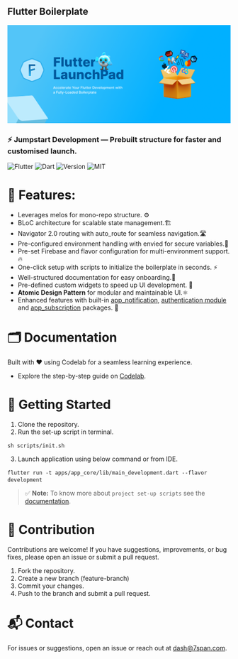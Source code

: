 ## Flutter Boilerplate

![Flutter boilerplate banner](banner.webp)

### ⚡ Jumpstart Development — Prebuilt structure for faster and customised launch.

![Flutter](https://img.shields.io/badge/Flutter-v3.13.0-blue?logo=flutter)
![Dart](https://img.shields.io/badge/Dart-3.2.0-blue?logo=dart)
![Version](https://img.shields.io/badge/Version-1.0.0-blue)
![MIT](https://img.shields.io/badge/license-MIT-purple.svg)

# 📝 Features:

- Leverages melos for mono-repo structure. ⚙️
- BLoC architecture for scalable state management.🏗️
- Navigator 2.0 routing with auto_route for seamless navigation.🛣️
- Pre-configured environment handling with envied for secure variables.🔐
- Pre-set Firebase and flavor configuration for multi-environment support.🔥
- One-click setup with scripts to initialize the boilerplate in seconds. ⚡
- Well-structured documentation for easy onboarding.📖
- Pre-defined custom widgets to speed up UI development. 🧱
- **Atomic Design Pattern** for modular and maintainable UI.⚛️
- Enhanced features with built-in [app_notification](https://codelabs-preview.appspot.com/?file_id=1BDawGTK-riXb-PjwFCCqjwZ74yhdzFapw9kT2yJnp88#13), [authentication module](https://codelabs-preview.appspot.com/?file_id=1BDawGTK-riXb-PjwFCCqjwZ74yhdzFapw9kT2yJnp88#14) and [app_subscription](https://codelabs-preview.appspot.com/?file_id=1BDawGTK-riXb-PjwFCCqjwZ74yhdzFapw9kT2yJnp88#15) packages. 🚀

# 🗂️ Documentation

Built with ❤️ using Codelab for a seamless learning experience.
- Explore the step-by-step guide on [Codelab](https://7span.com/open-source/flutter-launchpad-docs/docs/intro).

# 🏁 Getting Started

1. Clone the repository.
2. Run the set-up script in terminal.
 ```
 sh scripts/init.sh 
 ```

3. Launch application using below command or from IDE.
```
flutter run -t apps/app_core/lib/main_development.dart --flavor development
```

> ✅ **Note:** To know more about `project set-up scripts` see the [documentation](https://codelabs-preview.appspot.com/?file_id=1BDawGTK-riXb-PjwFCCqjwZ74yhdzFapw9kT2yJnp88#2).


# 🤝 Contribution

Contributions are welcome! If you have suggestions, improvements, or bug fixes, please open an issue
or submit a pull request.

1. Fork the repository.
2. Create a new branch (feature-branch)
3. Commit your changes.
4. Push to the branch and submit a pull request.

# 📬 Contact

For issues or suggestions, open an issue or reach out at dash@7span.com.
